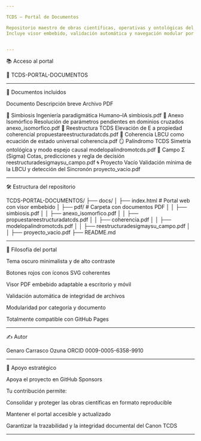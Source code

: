 ```yaml
---

TCDS — Portal de Documentos

Repositorio maestro de obras científicas, operativas y ontológicas del Canon TCDS.
Incluye visor embebido, validación automática y navegación modular por documentos clave.


---
```


📚 Acceso al portal

🔗 TCDS-PORTAL-DOCUMENTOS


---

📄 Documentos incluidos

Documento	Descripción breve	Archivo PDF

🤝 Simbiosis	Ingeniería paradigmática Humano–IA	simbiosis.pdf
🔁 Anexo Isomórfico	Resolución de parámetros pendientes en dominios cruzados	anexo_isomorfico.pdf
📐 Reestructura TCDS	Elevación de E a propiedad coherencial	propuestareestructuradatcds.pdf
🧠 Coherencia	LBCU como ecuación de estado universal	coherencia.pdf
🪞 Palíndromo TCDS	Simetría ontológica y modo espejo causal	modelopalindromotcds.pdf
📡 Campo Σ (Sigma)	Cotas, predicciones y regla de decisión	reestructuradesigmaysu_campo.pdf
🌀 Proyecto Vacío	Validación mínima de la LBCU y detección del Sincronón	proyecto_vacio.pdf



---

🛠️ Estructura del repositorio

TCDS-PORTAL-DOCUMENTOS/
├── docs/
│   ├── index.html                # Portal web con visor embebido
│   ├── pdf/                      # Carpeta con documentos PDF
│   │   ├── simbiosis.pdf
│   │   ├── anexo_isomorfico.pdf
│   │   ├── propuestareestructuradatcds.pdf
│   │   ├── coherencia.pdf
│   │   ├── modelopalindromotcds.pdf
│   │   ├── reestructuradesigmaysu_campo.pdf
│   │   ├── proyecto_vacio.pdf
├── README.md


---

🧠 Filosofía del portal

Tema oscuro minimalista y de alto contraste

Botones rojos con íconos SVG coherentes

Visor PDF embebido adaptable a escritorio y móvil

Validación automática de integridad de archivos

Modularidad por categoría y documento

Totalmente compatible con GitHub Pages



---

✍️ Autor

Genaro Carrasco Ozuna
ORCID 0009-0005-6358-9910


---

💖 Apoyo estratégico

Apoya el proyecto en GitHub Sponsors

Tu contribución permite:

Consolidar y proteger las obras científicas en formato reproducible

Mantener el portal accesible y actualizado

Garantizar la trazabilidad y la integridad documental del Canon TCDS



---
